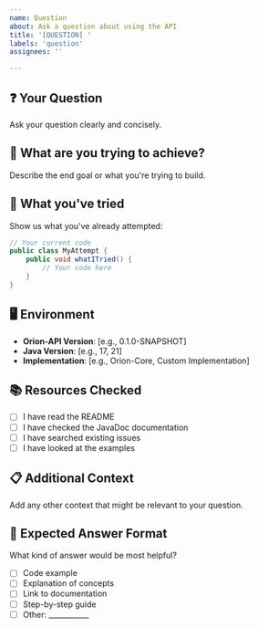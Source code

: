 ```yaml
---
name: Question
about: Ask a question about using the API
title: '[QUESTION] '
labels: 'question'
assignees: ''

---
```


## ❓ Your Question
Ask your question clearly and concisely.

## 🎯 What are you trying to achieve?
Describe the end goal or what you're trying to build.

## 📝 What you've tried
Show us what you've already attempted:

```java
// Your current code
public class MyAttempt {
    public void whatITried() {
        // Your code here
    }
}
```

## 🖥️ Environment
- **Orion-API Version**: [e.g., 0.1.0-SNAPSHOT]
- **Java Version**: [e.g., 17, 21]
- **Implementation**: [e.g., Orion-Core, Custom Implementation]

## 📚 Resources Checked
- [ ] I have read the README
- [ ] I have checked the JavaDoc documentation
- [ ] I have searched existing issues
- [ ] I have looked at the examples

## 📋 Additional Context
Add any other context that might be relevant to your question.

## 💭 Expected Answer Format
What kind of answer would be most helpful?
- [ ] Code example
- [ ] Explanation of concepts
- [ ] Link to documentation
- [ ] Step-by-step guide
- [ ] Other: ___________